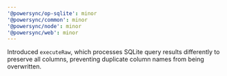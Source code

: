 ```yaml
---
'@powersync/op-sqlite': minor
'@powersync/common': minor
'@powersync/node': minor
'@powersync/web': minor
---
```


Introduced `executeRaw`, which processes SQLite query results differently to preserve all columns, preventing duplicate column names from being overwritten.
